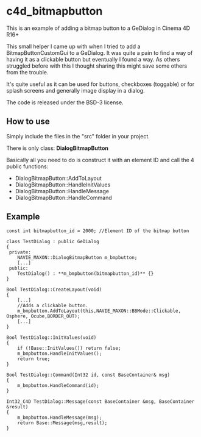 # c4d_bitmapbutton
This is an example of adding a bitmap button to a GeDialog in Cinema 4D R16+

This small helper I came up with when I tried to add a BitmapButtonCustomGui to a GeDialog.
It was quite a pain to find a way of having it as a clickable button but eventually I found a way.
As others struggled before with this I thought sharing this might save some others from the trouble.

It's quite useful as it can be used for buttons, checkboxes (toggable) or for splash screens
and generally image display in a dialog.

The code is released under the BSD-3 license.


How to use
----------
Simply include the files in the "src" folder in your project.

There is only class: **DialogBitmapButton**

Basically all you need to do is construct it with an element ID and call the 4 public functions:
* DialogBitmapButton::AddToLayout
* DialogBitmapButton::HandleInitValues
* DialogBitmapButton::HandleMessage
* DialogBitmapButton::HandleCommand


Example
--------
```
const int bitmapbutton_id = 2000; //Element ID of the bitmap button

class TestDialog : public GeDialog
{
 private:
    NAVIE_MAXON::DialogBitmapButton m_bmpbutton;
    [...]
 public:
    TestDialog() : **m_bmpbutton(bitmapbutton_id)** {}
}

Bool TestDialog::CreateLayout(void)
{
	[...]
	//Adds a clickable button. 
	m_bmpbutton.AddToLayout(this,NAVIE_MAXON::BBMode::Clickable, Osphere, Ocube,BORDER_OUT);
	[...]
}

Bool TestDialog::InitValues(void)
{
	if (!Base::InitValues()) return false;
	m_bmpbutton.HandleInitValues();
	return true;
}

Bool TestDialog::Command(Int32 id, const BaseContainer& msg)
{	
	m_bmpbutton.HandleCommand(id);
}

Int32_C4D TestDialog::Message(const BaseContainer &msg, BaseContainer &result)
{
	m_bmpbutton.HandleMessage(msg);
	return Base::Message(msg,result);
}
```
